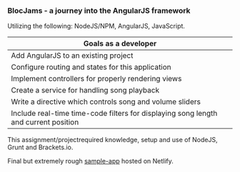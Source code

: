 ### BlocJams - a journey into the AngularJS framework

Utilizing the following: NodeJS/NPM, AngularJS, JavaScript.

| Goals as a developer |
| --- |
| Add AngularJS to an existing project |
| Configure routing and states for this application |
| Implement controllers for properly rendering views |
| Create a service for handling song playback |
| Write a directive which controls song and volume sliders |
| Include real-time time-code filters for displaying song length and current position |

This assignment/projectrequired knowledge, setup and use of NodeJS, Grunt and Brackets.io.

Final but extremely rough [sample-app](http://cmds-angular-bloc-jams.netlify.com) hosted on Netlify.
